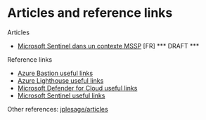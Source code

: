 # Articles and reference links

Articles

* [Microsoft Sentinel dans un contexte MSSP](sentinel-mssp/sentinel-mssp.md) [FR] *** DRAFT ***

Reference links

* [Azure Bastion useful links](bastion-links.md)
* [Azure Lighthouse useful links](lighthouse-links.md)
* [Microsoft Defender for Cloud useful links](mdc-links.md)
* [Microsoft Sentinel useful links](sentinel-links.md)

Other references: [jplesage/articles](https://github.com/jplesage/articles)
